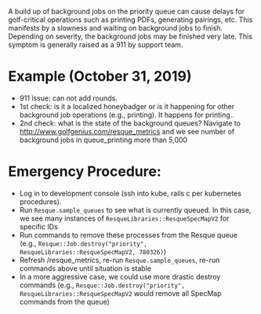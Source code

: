 A build up of background jobs on the priority queue can cause delays for golf-critical operations such as printing PDFs, generating pairings, etc. This manifests by a slowness and waiting on background jobs to finish. Depending on severity, the background jobs may be finished very late. This symptom is generally raised as a 911 by support team.

# Example (October 31, 2019)

- 911 issue: can not add rounds.
- 1st check: is it a localized honeybadger or is it happening for other background job operations (e.g., printing). It happens for printing..
- 2nd check: what is the state of the background queues? Navigate to http://www.golfgenius.com/resque_metrics and we see number of background jobs in queue_printing more than 5,000

# Emergency Procedure:

- Log in to development console (ssh into kube, rails c per kubernetes procedures).
- Run `Resque.sample_queues` to see what is currently queued. In this case, we see many instances of `ResqueLibraries::ResqueSpecMapV2` for specific IDs
- Run commands to remove these processes from the Resque queue (e.g., `Resque::Job.destroy("priority", ResqueLibraries::ResqueSpecMapV2, 780326)`)
- Refresh /resque_metrics, re-run `Resque.sample_queues`, re-run commands above until situation is stable
- In a more aggressive case, we could use more drastic destroy commands (e.g., `Resque::Job.destroy("priority", ResqueLibraries::ResqueSpecMapV2` would remove all SpecMap commands from the queue)

